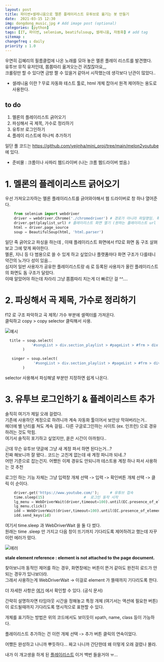 ```yaml
---
layout: post
title: 파이썬+셀레니움으로 멜론 플레이리스트 유투브로 옮기는 봇 만들기 
date:  2021-03-15 12:30
img: dongdong_music.jpg # Add image post (optional)
categories: [python]
tags: [IT, 파이썬, selenium, beatifulsoup, 셀레니움, 자동화] # add tag
sitemap :
changefreq : daily
priority : 1.0
---
```

  
우연히 김혜리의 필름클럽에 나온 노래를 모아 놓은 멜론 플레이 리스트를 발견했다.   
유투브 뮤직 유저인데, 쫌쫌따리 옮겨오는건 귀찮잖아요,,,   
크롤링만 할 수 있다면 금방 짤 수 있을거 같아서 시작했는데 생각보다 난관이 많았다..   

* 셀레니움 이란 ? 
무료 자동화 테스트 툴로,  html 개체 잡아서 원격 제어하는 용도로 사용한다. 

## to do 
1. 멜론의  플레이리스트 긁어오기    
2. 파싱해서 곡 제목, 가수로 정리하기
3. 유투브 로그인하기
4. 플레이 리스트에 하나씩 추가하기 

일단 풀 코드는 
https://github.com/yejinha/mini_proj/tree/main/melon2youtube
에 있다.   

* 준비물 : 크롬이나 사파리 웹드라이버 (나는 크롬 웹드라이버 썼음.)  

# 1. 멜론의  플레이리스트 긁어오기  
우선 가져오고자하는 멜론 플레이리스트를 긁어와야해서 웹 드라이버로 창 하나 열어준다.   


~~~python
    from selenium import webdriver
    driver = webdriver.Chrome('./chromedriver') # 경로가 아니라 파일명임. 확장자 없음
    driver.get(playlist_url) # 플레이리스트 화면 열기 (원하는 플레이리스트 url 넣으면 된다.)
    html = driver.page_source
    soup = BeautifulSoup(html, 'html.parser') 
~~~

일단 죽 긁어오고 파싱을 하는데 , 이때 플레이리스트 화면에서 f12로 화면 돔 구조 살펴보고 그에 맞게 짜야한다.  
멜론, 지니 등 다 범용으로 쓸 수 있게 하고 싶었으나 플랫폼마다 화면 구조가 다를테니 약간의 노가다 성이 있음...   
심지어 일반 사용자가 공유한 플레이리스트랑 dj 로 등록된 사용자가 올린 플레이리스트의 화면도 돔 구조가 달랐다.  
이때 알았어야 하는데 차라리 그냥 쫌쫌따리 치는게 더 빠르단 걸 ^^.... 



# 2. 파싱해서 곡 제목, 가수로 정리하기

f12 로 구조 파악하고 곡 제목/ 가수 부분에 셀렉터를 가져온다.   
클릭하고 copy > copy selector 클릭해서 사용.   

![예시](/assets/img/2021-03-15-python-bot/copy_selector.png)  


```python
  title = soup.select(
            '#songList > div.section_playlist > #pageList > #frm > div.tb_list > table > tbody > tr > td.t_left > div.pd_none > div.ellipsis > a.btn_icon_detail > span'
        )
        
   singer = soup.select(
             '#songList > div.section_playlist > #pageList > #frm > div.tb_list > table > tbody > tr > td.t_left > div.wrapArtistName > #artistName'
        )
```

selector 사용해서 파싱해낼 부분만 지정하면 쉽게 나온다. 


# 3. 유투브 로그인하기 & 플레이리스트 추가
솔직히 여기가 제일 오래 걸렸다.  
기존에 사용하던  계정으로 하려니까 계속 자동화 툴이어서 보안상 막혀버리는거..   
헤더에 별 난리를 쳐도 계속 걸림..  다른 구글로그인하는 사이트 (ex. 인프런) 으로 경유하려는 것도 막힘.  
여기서 솔직히 포기하고 싶었지만, 쏟은 시간이 아까웠다..  

근데 무슨 유투브 댓글에 그냥 새 계정 파서 하면 된다는거...?   
진짜 해보니까 잘 됐다.. 코드는 고친게 없는데 새 계정 파니까 되네..?   
어떤 기준으로 잡는건지.  어쨌든 이제  경유도 안되니까 테스트용 계정 하나 파서 사용하는 것 추천   

로그인 하는 기능 자체는 그냥 입력창 개체 선택 -> 입력 -> 확인버튼 개체 선택 -> 클릭 이 순이다. 

```python
    driver.get('https://www.youtube.com/');   	# 유튜브 접속
    time.sleep(15)					#  로그인 동작 시작 
    lg_menu = WebDriverWait(driver,timeout=100).until(EC.presence_of_element_located((By.XPATH,"/html/body/ytd-app/div/div/ytd-masthead/div[3]/div[3]/div[2]/ytd-button-renderer/a/paper-button/yt-formatted-string")))				# 실행합니다.
    lg_menu.click()
    idd = WebDriverWait(driver,timeout=100).until(EC.presence_of_element_located((By.NAME,'identifier') ))  
    idd.send_keys(id)
```

여기서 time.sleep 과  WebDriverWait 을 둘 다 썼다.   
원래는  time .sleep 만 가지고 다음 창이 뜨기까지 기다리도록 제어하려고 했는데 자꾸 이런 에러가 떴다.  

![에러](/assets/img/2021-03-15-python-bot/wait_error.png)  

**stale element reference : element is not attached to the page document.**

찾아보니까 동적인 제어를 하는 경우, 화면창에는 버튼이 뜬거 같아도 완전히 로드가 안되는 경우가 있나보더라.  
그래서 사용하는게 WebDriverWait -> 이걸로 element 가 뜰때까지 기다리도록 한다.  

더 자세한 사항은 [여기](https://selenium-python.readthedocs.io/api.html#selenium.webdriver.support.wait.WebDriverWait.until) 에서 확인할 수 있다. (공식 문서)  

간략히 설명하자면 타임아웃 시간을 정해놓고 특정 개체 (여기서는  액션에 필요한 버튼) 이 로드될때까지 기다리도록 명시적으로 표현할 수 있다.  

개체를 표기하는 방법은 위의 코드에서도 보이듯이 xpath, name, class 등이 가능하다.  

플레이리스트 추가하는 건  이런 개체 선택 -> 추가 버튼 클릭의 연속이었다.  

어쨌든 완성하고 나니까 뿌듯하다...  짜고 나니까 간단한데 왜 이렇게 오래 걸렸나 몰라.   

내가 이 개고생을 하게 된 [플레이리스트](https://youtube.com/playlist?list=PLDD8dLRUTmdDaZtzFWb-msmPn7NGliD3H) 이거 백번 들을거야 ㅠ...  
  
